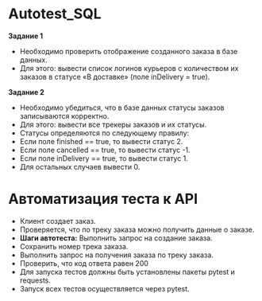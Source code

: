 # Autotest_SQL   

**Задание 1**
- Необходимо проверить отображение созданного заказа в базе данных.
- Для этого: вывести список логинов курьеров с количеством их заказов в статусе «В доставке» (поле inDelivery = true).
  
**Задание 2**
- Необходимо убедиться, что в базе данных статусы заказов записываются корректно.
- Для этого: вывести все трекеры заказов и их статусы. 
- Статусы определяются по следующему правилу:
- Если поле finished == true, то вывести статус 2.
- Если поле canсelled == true, то вывести статус -1.
- Если поле inDelivery == true, то вывести статус 1.
- Для остальных случаев вывести 0.

# Автоматизация теста к API


- Клиент создает заказ.
- Проверяется, что по треку заказа можно получить данные о заказе.
- **Шаги автотеста:**
  Выполнить запрос на создание заказа.
- Сохранить номер трека заказа.
- Выполнить запрос на получения заказа по треку заказа.
- Проверить, что код  ответа равен 200
- Для запуска тестов должны быть установлены пакеты pytest и requests.
- Запуск всех тестов осуществляется через pytest.
